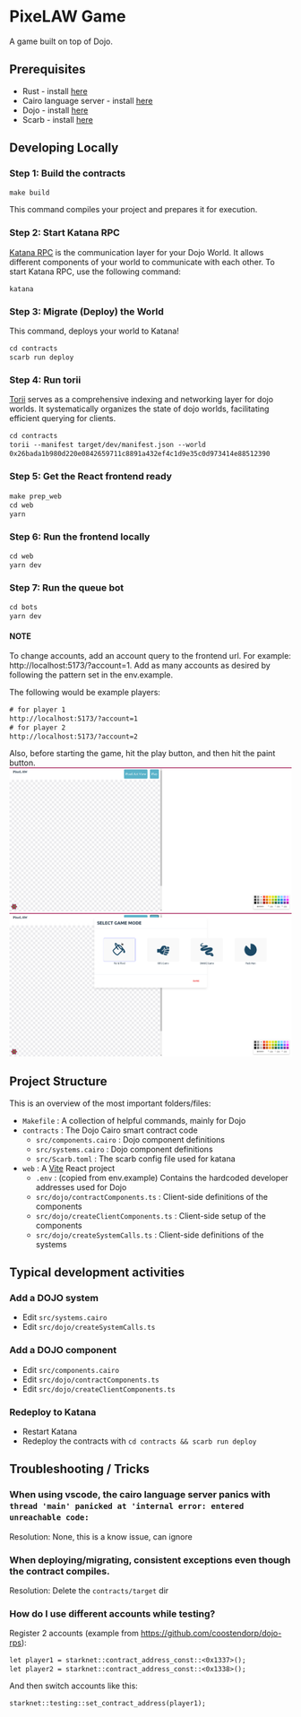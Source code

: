 # PixeLAW Game
A game built on top of Dojo.

## Prerequisites

-   Rust - install [here](https://www.rust-lang.org/tools/install)
-   Cairo language server - install [here](https://book.dojoengine.org/development/setup.html#3-setup-cairo-vscode-extension)
-   Dojo - install [here](https://book.dojoengine.org/getting-started/installation.html)
-   Scarb - install [here](https://docs.swmansion.com/scarb/download)

## Developing Locally

### Step 1: Build the contracts

```shell
make build
```

This command compiles your project and prepares it for execution.

### Step 2: Start Katana RPC

[Katana RPC](https://book.dojoengine.org/framework/katana/overview.html) is the communication layer for your Dojo World. It allows different components of your world to communicate with each other. To start Katana RPC, use the following command:

```shell
katana
```

### Step 3: Migrate (Deploy) the World

This command, deploys your world to Katana!

```shell
cd contracts
scarb run deploy
```

### Step 4: Run torii

[Torii](https://book.dojoengine.org/framework/torii/overview.html) serves as a comprehensive indexing and networking layer for dojo worlds. It systematically organizes the state of dojo worlds, facilitating efficient querying for clients.

````shell
cd contracts
torii --manifest target/dev/manifest.json --world 0x26bada1b980d220e0842659711c8891a432ef4c1d9e35c0d973414e88512390
````

### Step 5: Get the React frontend ready

```shell
make prep_web
cd web
yarn
```

### Step 6: Run the frontend locally

```shell
cd web
yarn dev
```

### Step 7: Run the queue bot
````shell
cd bots
yarn dev
````

#### NOTE
To change accounts, add an account query to the frontend url. For example: http://localhost:5173/?account=1. Add
as many accounts as desired by following the pattern set in the env.example.

The following would be example players:
````console
# for player 1
http://localhost:5173/?account=1
# for player 2
http://localhost:5173/?account=2
````

Also, before starting the game, hit the play button, and then hit the paint button.
![starting-screen.png](docs/starting-screen.png)
![click-paint-pixel.png](docs/click-paint-pixel.png)

## Project Structure 
This is an overview of the most important folders/files:
- `Makefile` : A collection of helpful commands, mainly for Dojo
- `contracts` : The Dojo Cairo smart contract code
  - `src/components.cairo` : Dojo component definitions
  - `src/systems.cairo` : Dojo component definitions
  - `src/Scarb.toml` : The scarb config file used for katana
- `web` : A [Vite](https://vitejs.dev/) React project 
  - `.env` : (copied from env.example) Contains the hardcoded developer addresses used for Dojo
  - `src/dojo/contractComponents.ts` : Client-side definitions of the components
  - `src/dojo/createClientComponents.ts` : Client-side setup of the components
  - `src/dojo/createSystemCalls.ts` : Client-side definitions of the systems

## Typical development activities
### Add a DOJO system
- Edit `src/systems.cairo` 
- Edit `src/dojo/createSystemCalls.ts`
### Add a DOJO component
- Edit `src/components.cairo`
- Edit `src/dojo/contractComponents.ts`
- Edit `src/dojo/createClientComponents.ts`
### Redeploy to Katana
- Restart Katana
- Redeploy the contracts with `cd contracts && scarb run deploy`

## Troubleshooting / Tricks
### When using vscode, the cairo language server panics with `thread 'main' panicked at 'internal error: entered unreachable code: `
Resolution: None, this is a know issue, can ignore

### When deploying/migrating, consistent exceptions even though the contract compiles.
Resolution: Delete the `contracts/target` dir

### How do I use different accounts while testing?
Register 2 accounts (example from https://github.com/coostendorp/dojo-rps): 
```
let player1 = starknet::contract_address_const::<0x1337>();
let player2 = starknet::contract_address_const::<0x1338>();
```
And then switch accounts like this:
```
starknet::testing::set_contract_address(player1);
```
